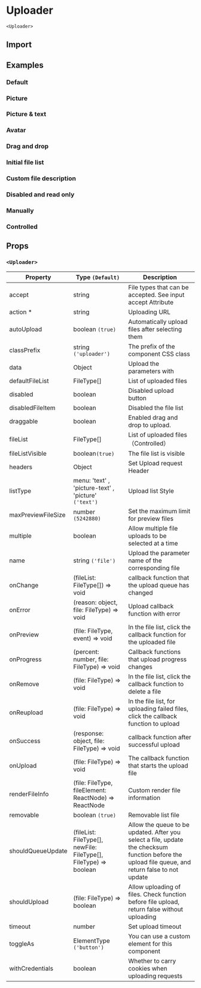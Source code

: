 # Uploader

`<Uploader>`

## Import

<!--{include:(components/uploader/fragments/import.md)}-->

## Examples

### Default

<!--{include:`basic.md`}-->

### Picture

<!--{include:`picture.md`}-->

### Picture & text

<!--{include:`picture-text.md`}-->

### Avatar

<!--{include:`avatar.md`}-->

### Drag and drop

<!--{include:`drag-and-drop.md`}-->

### Initial file list

<!--{include:`file-list.md`}-->

### Custom file description

<!--{include:`file-list-custom.md`}-->

### Disabled and read only

<!--{include:`disabled.md`}-->

### Manually

<!--{include:`manually.md`}-->

### Controlled

<!--{include:`controlled.md`}-->

## Props

### `<Uploader>`

| Property           | Type `(Default)`                                                 | Description                                                                                                                                       |
| ------------------ | ---------------------------------------------------------------- | ------------------------------------------------------------------------------------------------------------------------------------------------- |
| accept             | string                                                           | File types that can be accepted. See input accept Attribute                                                                                       |
| action \*          | string                                                           | Uploading URL                                                                                                                                     |
| autoUpload         | boolean `(true)`                                                 | Automatically upload files after selecting them                                                                                                   |
| classPrefix        | string `('uploader')`                                            | The prefix of the component CSS class                                                                                                             |
| data               | Object                                                           | Upload the parameters with                                                                                                                        |
| defaultFileList    | FileType[]                                                       | List of uploaded files                                                                                                                            |
| disabled           | boolean                                                          | Disabled upload button                                                                                                                            |
| disabledFileItem   | boolean                                                          | Disabled the file list                                                                                                                            |
| draggable          | boolean                                                          | Enabled drag and drop to upload.                                                                                                                  |
| fileList           | FileType[]                                                       | List of uploaded files （Controlled）                                                                                                             |
| fileListVisible    | boolean`(true)`                                                  | The file list is visible                                                                                                                          |
| headers            | Object                                                           | Set Upload request Header                                                                                                                         |
| listType           | menu: 'text' , 'picture-text' , 'picture' `('text')`             | Upload list Style                                                                                                                                 |
| maxPreviewFileSize | number `(5242880)`                                               | Set the maximum limit for preview files                                                                                                           |
| multiple           | boolean                                                          | Allow multiple file uploads to be selected at a time                                                                                              |
| name               | string `('file')`                                                | Upload the parameter name of the corresponding file                                                                                               |
| onChange           | (fileList: FileType[]) => void                                   | callback function that the upload queue has changed                                                                                               |
| onError            | (reason: object, file: FileType) => void                         | Upload callback function with error                                                                                                               |
| onPreview          | (file: FileType, event) => void                                  | In the file list, click the callback function for the uploaded file                                                                               |
| onProgress         | (percent: number, file: FileType) => void                        | Callback functions that upload progress changes                                                                                                   |
| onRemove           | (file: FileType) => void                                         | In the file list, click the callback function to delete a file                                                                                    |
| onReupload         | (file: FileType) => void                                         | In the file list, for uploading failed files, click the callback function to upload                                                               |
| onSuccess          | (response: object, file: FileType) => void                       | callback function after successful upload                                                                                                         |
| onUpload           | (file: FileType) => void                                         | The callback function that starts the upload file                                                                                                 |
| renderFileInfo     | (file: FileType, fileElement: ReactNode) => ReactNode            | Custom render file information                                                                                                                    |
| removable          | boolean `(true)`                                                 | Removable list file                                                                                                                               |
| shouldQueueUpdate  | (fileList: FileType[], newFile: FileType[], FileType) => boolean | Allow the queue to be updated. After you select a file, update the checksum function before the upload file queue, and return false to not update |
| shouldUpload       | (file: FileType) => boolean                                      | Allow uploading of files. Check function before file upload, return false without uploading                                                       |
| timeout            | number                                                           | Set upload timeout                                                                                                                                |
| toggleAs           | ElementType `('button')`                                         | You can use a custom element for this component                                                                                                   |
| withCredentials    | boolean                                                          | Whether to carry cookies when uploading requests                                                                                                  |
